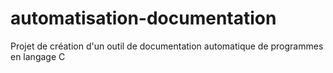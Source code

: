 # automatisation-documentation
Projet de création d'un outil de documentation automatique de programmes en langage C

